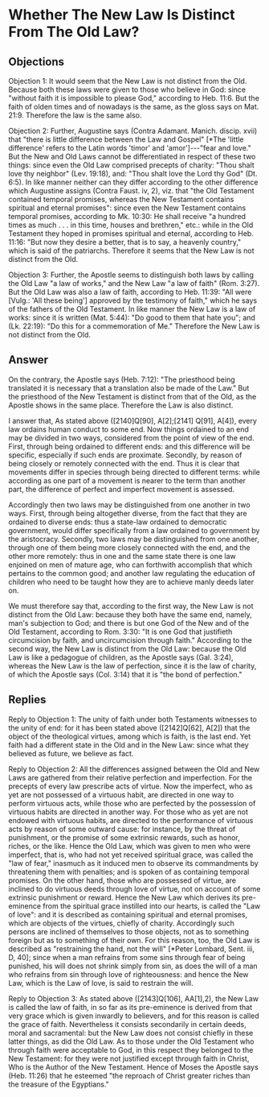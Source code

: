 # Whether The New Law Is Distinct From The Old Law?

## Objections

Objection 1: It would seem that the New Law is not distinct from the Old. Because both these laws were given to those who believe in God: since "without faith it is impossible to please God," according to Heb. 11:6. But the faith of olden times and of nowadays is the same, as the gloss says on Mat. 21:9. Therefore the law is the same also.

Objection 2: Further, Augustine says (Contra Adamant. Manich. discip. xvii) that "there is little difference between the Law and Gospel" [*The 'little difference' refers to the Latin words 'timor' and 'amor']---"fear and love." But the New and Old Laws cannot be differentiated in respect of these two things: since even the Old Law comprised precepts of charity: "Thou shalt love thy neighbor" (Lev. 19:18), and: "Thou shalt love the Lord thy God" (Dt. 6:5). In like manner neither can they differ according to the other difference which Augustine assigns (Contra Faust. iv, 2), viz. that "the Old Testament contained temporal promises, whereas the New Testament contains spiritual and eternal promises": since even the New Testament contains temporal promises, according to Mk. 10:30: He shall receive "a hundred times as much . . . in this time, houses and brethren," etc.: while in the Old Testament they hoped in promises spiritual and eternal, according to Heb. 11:16: "But now they desire a better, that is to say, a heavenly country," which is said of the patriarchs. Therefore it seems that the New Law is not distinct from the Old.

Objection 3: Further, the Apostle seems to distinguish both laws by calling the Old Law "a law of works," and the New Law "a law of faith" (Rom. 3:27). But the Old Law was also a law of faith, according to Heb. 11:39: "All were [Vulg.: 'All these being'] approved by the testimony of faith," which he says of the fathers of the Old Testament. In like manner the New Law is a law of works: since it is written (Mat. 5:44): "Do good to them that hate you"; and (Lk. 22:19): "Do this for a commemoration of Me." Therefore the New Law is not distinct from the Old.

## Answer

On the contrary, the Apostle says (Heb. 7:12): "The priesthood being translated it is necessary that a translation also be made of the Law." But the priesthood of the New Testament is distinct from that of the Old, as the Apostle shows in the same place. Therefore the Law is also distinct.

I answer that, As stated above ([2140]Q[90], A[2];[2141] Q[91], A[4]), every law ordains human conduct to some end. Now things ordained to an end may be divided in two ways, considered from the point of view of the end. First, through being ordained to different ends: and this difference will be specific, especially if such ends are proximate. Secondly, by reason of being closely or remotely connected with the end. Thus it is clear that movements differ in species through being directed to different terms: while according as one part of a movement is nearer to the term than another part, the difference of perfect and imperfect movement is assessed.

Accordingly then two laws may be distinguished from one another in two ways. First, through being altogether diverse, from the fact that they are ordained to diverse ends: thus a state-law ordained to democratic government, would differ specifically from a law ordained to government by the aristocracy. Secondly, two laws may be distinguished from one another, through one of them being more closely connected with the end, and the other more remotely: thus in one and the same state there is one law enjoined on men of mature age, who can forthwith accomplish that which pertains to the common good; and another law regulating the education of children who need to be taught how they are to achieve manly deeds later on.

We must therefore say that, according to the first way, the New Law is not distinct from the Old Law: because they both have the same end, namely, man's subjection to God; and there is but one God of the New and of the Old Testament, according to Rom. 3:30: "It is one God that justifieth circumcision by faith, and uncircumcision through faith." According to the second way, the New Law is distinct from the Old Law: because the Old Law is like a pedagogue of children, as the Apostle says (Gal. 3:24), whereas the New Law is the law of perfection, since it is the law of charity, of which the Apostle says (Col. 3:14) that it is "the bond of perfection."

## Replies

Reply to Objection 1: The unity of faith under both Testaments witnesses to the unity of end: for it has been stated above ([2142]Q[62], A[2]) that the object of the theological virtues, among which is faith, is the last end. Yet faith had a different state in the Old and in the New Law: since what they believed as future, we believe as fact.

Reply to Objection 2: All the differences assigned between the Old and New Laws are gathered from their relative perfection and imperfection. For the precepts of every law prescribe acts of virtue. Now the imperfect, who as yet are not possessed of a virtuous habit, are directed in one way to perform virtuous acts, while those who are perfected by the possession of virtuous habits are directed in another way. For those who as yet are not endowed with virtuous habits, are directed to the performance of virtuous acts by reason of some outward cause: for instance, by the threat of punishment, or the promise of some extrinsic rewards, such as honor, riches, or the like. Hence the Old Law, which was given to men who were imperfect, that is, who had not yet received spiritual grace, was called the "law of fear," inasmuch as it induced men to observe its commandments by threatening them with penalties; and is spoken of as containing temporal promises. On the other hand, those who are possessed of virtue, are inclined to do virtuous deeds through love of virtue, not on account of some extrinsic punishment or reward. Hence the New Law which derives its pre-eminence from the spiritual grace instilled into our hearts, is called the "Law of love": and it is described as containing spiritual and eternal promises, which are objects of the virtues, chiefly of charity. Accordingly such persons are inclined of themselves to those objects, not as to something foreign but as to something of their own. For this reason, too, the Old Law is described as "restraining the hand, not the will" [*Peter Lombard, Sent. iii, D, 40]; since when a man refrains from some sins through fear of being punished, his will does not shrink simply from sin, as does the will of a man who refrains from sin through love of righteousness: and hence the New Law, which is the Law of love, is said to restrain the will.

Reply to Objection 3: As stated above ([2143]Q[106], AA[1],2), the New Law is called the law of faith, in so far as its pre-eminence is derived from that very grace which is given inwardly to believers, and for this reason is called the grace of faith. Nevertheless it consists secondarily in certain deeds, moral and sacramental: but the New Law does not consist chiefly in these latter things, as did the Old Law. As to those under the Old Testament who through faith were acceptable to God, in this respect they belonged to the New Testament: for they were not justified except through faith in Christ, Who is the Author of the New Testament. Hence of Moses the Apostle says (Heb. 11:26) that he esteemed "the reproach of Christ greater riches than the treasure of the Egyptians."